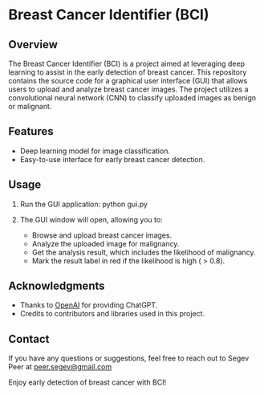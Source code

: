 # Breast Cancer Identifier (BCI)

## Overview
The Breast Cancer Identifier (BCI) is a project aimed at leveraging deep learning to assist in the early detection of breast cancer. This repository contains the source code for a graphical user interface (GUI) that allows users to upload and analyze breast cancer images. The project utilizes a convolutional neural network (CNN) to classify uploaded images as benign or malignant.

## Features
- Deep learning model for image classification.
- Easy-to-use interface for early breast cancer detection.

## Usage
1. Run the GUI application:
   python gui.py

2. The GUI window will open, allowing you to:
   - Browse and upload breast cancer images.
   - Analyze the uploaded image for malignancy.
   - Get the analysis result, which includes the likelihood of malignancy.
   - Mark the result label in red if the likelihood is high ( > 0.8).

## Acknowledgments
- Thanks to [OpenAI](https://www.openai.com/) for providing ChatGPT.
- Credits to contributors and libraries used in this project.

## Contact
If you have any questions or suggestions, feel free to reach out to Segev Peer at peer.segev@gmail.com

Enjoy early detection of breast cancer with BCI!
